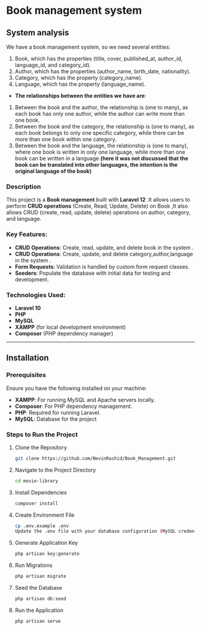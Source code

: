 # Book management system

## System analysis
We have a book management system, so we need several entities:
1) Book, which has the properties (title, cover, published_at, author_id, language_id, and category_id).
2) Author, which has the properties (author_name, birth_date, nationality).
3) Category, which has the property (category_name).
4) Language, which has the property (language_name).
- **The relationships between the entities we have are**:
1) Between the book and the author, the relationship is (one to many), as each book has only one author, while the author can write more than one book.
2) Between the book and the category, the relationship is (one to many), as each book belongs to only one specific category, while there can be more than one book within one category.
3) Between the book and the language, the relationship is (one to many), where one book is written in only one language, while more than one book can be written in a language **(here it was not discussed that the book can be translated into other languages, the intention is the original language of the book)**

### Description
This project is a **Book management** built with **Laravel 12** .It allows users to perform **CRUD operations** (Create, Read, Update, Delete) on Book ,It also allows CRUD (create, read, update, delete) operations on author, category, and language. 

### Key Features:
- **CRUD Operations**: Create, read, update, and delete book in the system .
- **CRUD Operations**: Create, update, and delete category,author,language in the system .
- **Form Requests**: Validation is handled by custom form request classes.
- **Seeders**: Populate the database with initial data for testing and development.

### Technologies Used:
- **Laravel 10**
- **PHP**
- **MySQL**
- **XAMPP** (for local development environment)
- **Composer** (PHP dependency manager)

---

## Installation

### Prerequisites

Ensure you have the following installed on your machine:
- **XAMPP**: For running MySQL and Apache servers locally.
- **Composer**: For PHP dependency management.
- **PHP**: Required for running Laravel.
- **MySQL**: Database for the project

### Steps to Run the Project

1. Clone the Repository  
   ```bash
   git clone https://github.com/NevinRashid/Book_Management.git
2. Navigate to the Project Directory
   ```bash
   cd movie-library
3. Install Dependencies
   ```bash
   composer install
4. Create Environment File
   ```bash
   cp .env.example .env
   Update the .env file with your database configuration (MySQL credentials, database name, etc.).
5. Generate Application Key
    ```bash
    php artisan key:generate
6. Run Migrations
    ```bash
    php artisan migrate
7. Seed the Database
    ```bash
    php artisan db:seed
8. Run the Application
    ```bash
    php artisan serve
